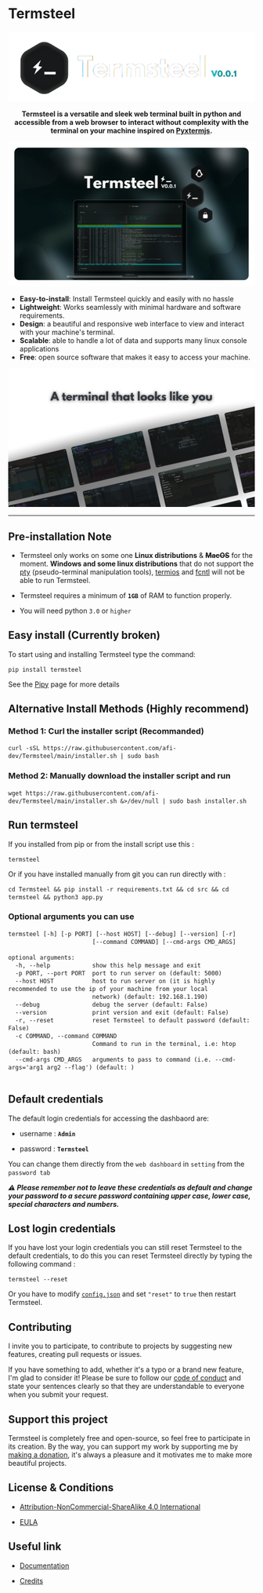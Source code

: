# Termsteel


<p align="center"><img src="https://raw.githubusercontent.com/afi-dev/Termsteel/main/.github/assets/termsteel_logo.png" style="max-width: 100%;"></p>

<p align="center"><strong>Termsteel is a versatile and sleek web terminal built in python and accessible from a web browser to interact without complexity with the terminal on your machine inspired on <a href="https://github.com/cs01/pyxtermjs">Pyxtermjs</a>.</strong></p>

![termsteel_banner.png](https://raw.githubusercontent.com/afi-dev/Termsteel/main/.github/assets/termsteel_banner.png)

- **Easy-to-install**: Install Termsteel quickly and easily with no hassle
- **Lightweight**: Works seamlessly with minimal hardware and software requirements.
- **Design**: a beautiful and responsive web interface to view and interact with your machine's terminal.
- **Scalable**: able to handle a lot of data and supports many linux console applications
- **Free**: open source software that makes it easy to access your machine.

![termsteel_cards.png](https://raw.githubusercontent.com/afi-dev/Termsteel/main/.github/assets/termsteel_cards.png)

-----

## Pre-installation Note

- Termsteel only works on some one **Linux distributions** & **~~MacOS~~** for the moment. **Windows and some linux distributions** that do not support the [pty](https://docs.python.org/3/library/pty.html) (pseudo-terminal manipulation tools), [termios](https://docs.python.org/3/library/termios.html) and [fcntl](http://manpages.ubuntu.com/manpages/bionic/man2/fcntl.2.html) will not be able to run Termsteel.

- Termsteel requires a minimum of **`1GB`** of RAM to function properly.

- You will need python `3.0` or `higher`

## Easy install (Currently broken)

To start using and installing Termsteel type the command:

```
pip install termsteel
```
See the [Pipy](https://pypi.org/project/termsteel/) page for more details

## Alternative Install Methods (Highly recommend)

### Method 1: Curl the installer script (Recommanded)

```
curl -sSL https://raw.githubusercontent.com/afi-dev/Termsteel/main/installer.sh | sudo bash
```

### Method 2: Manually download the installer script and run

```
wget https://raw.githubusercontent.com/afi-dev/Termsteel/main/installer.sh &>/dev/null | sudo bash installer.sh
```

## Run termsteel

If you installed from pip or from the install script use this :
```
termsteel
```

Or if you have installed manually from git you can run directly with :

```
cd Termsteel && pip install -r requirements.txt && cd src && cd termsteel && python3 app.py
```

### Optional arguments you can use
```
termsteel [-h] [-p PORT] [--host HOST] [--debug] [--version] [-r]
                        [--command COMMAND] [--cmd-args CMD_ARGS]

optional arguments:
  -h, --help            show this help message and exit
  -p PORT, --port PORT  port to run server on (default: 5000)
  --host HOST           host to run server on (it is highly recommended to use the ip of your machine from your local
                        network) (default: 192.168.1.190)
  --debug               debug the server (default: False)
  --version             print version and exit (default: False)
  -r, --reset           reset Termsteel to default password (default: False)
  -c COMMAND, --command COMMAND
                        Command to run in the terminal, i.e: htop (default: bash)
  --cmd-args CMD_ARGS   arguments to pass to command (i.e. --cmd-args='arg1 arg2 --flag') (default: )
  
```

## Default credentials

The default login credentials for accessing the dashbaord are:

- username : **`Admin`**

- password : **`Termsteel`**

You can change them directly from the `web dashboard` in `setting` from the `password tab`

***⚠️ Please remember not to leave these credentials as default and change your password to a secure password containing upper case, lower case, special characters and numbers.***

## Lost login credentials

If you have lost your login credentials you can still reset Termsteel to the default credentials, to do this you can reset Termsteel directly by typing the following command : 

```
termsteel --reset
``` 

Or you have to modify [`config.json`](https://github.com/afi-dev/Termsteel/blob/main/config.json) and set `"reset"` to `true` then restart Termsteel.

## Contributing

I invite you to participate, to contribute to projects by suggesting new features, creating pull requests or issues.

If you have something to add, whether it's a typo or a brand new feature, I'm glad to consider it! Please be sure to follow our [code of conduct](https://github.com/afi-dev/Termsteel/blob/main/CODE_OF_CONDUCT.md) and state your sentences clearly so that they are understandable to everyone when you submit your request.

## Support this project

Termsteel is completely free and open-source, so feel free to participate in its creation. By the way, you can support my work by supporting me by [making a donation](https://ko-fi.com/afidev), it's always a pleasure and it motivates me to make more beautiful projects. 

## License & Conditions

- [Attribution-NonCommercial-ShareAlike 4.0 International](https://github.com/afi-dev/Termsteel/blob/main/LICENSE.md)

- [EULA](https://github.com/afi-dev/Termsteel/blob/main/EULA)

## Useful link

- [Documentation](https://github.com/afi-dev/Termsteel/wiki)

- [Credits](https://github.com/afi-dev/Termsteel/blob/main/CREDITS.md)
